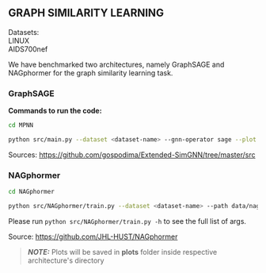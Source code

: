 ## GRAPH SIMILARITY LEARNING

Datasets: \
LINUX \
AIDS700nef 

We have benchmarked two architectures, namely GraphSAGE and NAGphormer for the graph similarity learning task.

### GraphSAGE
**Commands to run the code:**

``` bash
cd MPNN 

python src/main.py --dataset <dataset-name> --gnn-operator sage --plot --save best_model_<dataset-name>.pt --epochs 500
```

Sources: 
https://github.com/gospodima/Extended-SimGNN/tree/master/src


### NAGphormer

``` bash
cd NAGphormer 

python src/NAGphormer/train.py --dataset <dataset-name> --path data/nagphormer/ --pyg_path data/pyg/<dataset-name>/ --dropout 0.1 --hidden_dim 512 --hops 3 --n_head 8 --n_layers 1 --pe_dim 3 --peak_lr 0.01 --weight_decay 1e-05 --device 1 --log_path log/nagphormer/<dataset-name> --epochs 1000
```
Please run `python src/NAGphormer/train.py -h` to see the full list of args. 

Source: https://github.com/JHL-HUST/NAGphormer

> **_NOTE:_**  Plots will be saved in **plots** folder inside respective architecture's directory
